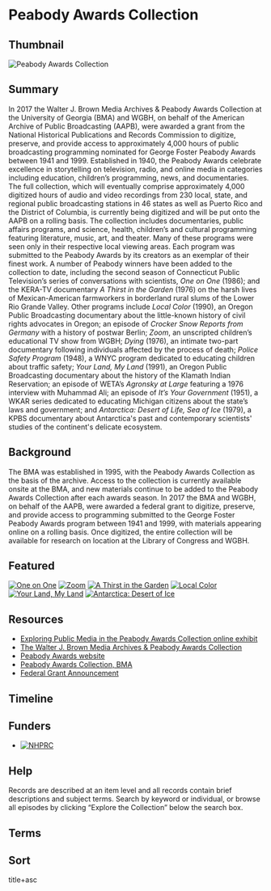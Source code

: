 # Peabody Awards Collection

## Thumbnail

![Peabody Awards Collection](https://s3.amazonaws.com/americanarchive.org/special-collections/peabody_banquet.jpg "Peabody Awards Collection")

## Summary

In 2017 the Walter J. Brown Media Archives & Peabody Awards Collection at the University of Georgia (BMA) and WGBH, on behalf of the American Archive of Public Broadcasting (AAPB), were awarded a grant from the National Historical Publications and Records Commission to digitize, preserve, and provide access to approximately 4,000 hours of public broadcasting programming nominated for George Foster Peabody Awards between 1941 and 1999. Established in 1940, the Peabody Awards celebrate excellence in storytelling on television, radio, and online media in categories including education, children’s programming, news, and documentaries. The full collection, which will eventually comprise approximately 4,000 digitized hours of audio and video recordings from 230 local, state, and regional public broadcasting stations in 46 states as well as Puerto Rico and the District of Columbia, is currently being digitized and will be put onto the AAPB on a rolling basis. The collection includes documentaries, public affairs programs, and science, health, children’s and cultural programming featuring literature, music, art, and theater. Many of these programs were seen only in their respective local viewing areas. Each program was submitted to the Peabody Awards by its creators as an exemplar of their finest work. A number of Peabody winners have been added to the collection to date, including the second season of Connecticut Public Television’s series of conversations with scientists, <em>One on One</em> (1986); and the KERA-TV documentary <em>A Thirst in the Garden</em> (1976) on the harsh lives of Mexican-American farmworkers in borderland rural slums of the Lower Rio Grande Valley. Other programs include <em>Local Color</em> (1990), an Oregon Public Broadcasting documentary about the little-known history of civil rights advocates in Oregon; an episode of <em>Crocker Snow Reports from Germany</em> with a history of postwar Berlin; <em>Zoom</em>, an unscripted children’s educational TV show from WGBH; <em>Dying</em> (1976), an intimate two-part documentary following individuals affected by the process of death; <em>Police Safety Program</em> (1948), a WNYC program dedicated to educating children about traffic safety; <em>Your Land, My Land</em> (1991), an Oregon Public Broadcasting documentary about the history of the Klamath Indian Reservation; an episode of WETA’s <em>Agronsky at Large</em> featuring a 1976 interview with Muhammad Ali; an episode of <em>It’s Your Government</em> (1951), a WKAR series dedicated to educating Michigan citizens about the state’s laws and government; and <em>Antarctica: Desert of Life, Sea of Ice</em> (1979), a KPBS documentary about Antarctica's past and contemporary scientists' studies of the continent's delicate ecosystem.

## Background

The BMA was established in 1995, with the Peabody Awards Collection as the basis of the archive. Access to the collection is currently available onsite at the BMA, and new materials continue to be added to the Peabody Awards Collection after each awards season. In 2017 the BMA and WGBH, on behalf of the AAPB, were awarded a federal grant to digitize, preserve, and provide access to programming submitted to the George Foster Peabody Awards program between 1941 and 1999, with materials appearing online on a rolling basis. Once digitized, the entire collection will be available for research on location at the Library of Congress and WGBH.

## Featured

[![One on One](https://s3.amazonaws.com/americanarchive.org/special-collections/aapb_tile.jpg)](/catalog/cpb-aacip-526-k93125rj3p)
[![Zoom](https://s3.amazonaws.com/americanarchive.org/special-collections/cpb-aacip_15-89r22rvt.jpg)](/catalog/cpb-aacip_15-89r22rvt)
[![A Thirst in the Garden](https://s3.amazonaws.com/americanarchive.org/special-collections/cpb-aacip_526-p843r0r27w.jpg)](/catalog/cpb-aacip-526-p843r0r27w)
[![Local Color](https://s3.amazonaws.com/americanarchive.org/special-collections/cpb-aacip_153-63fxpwp3.jpg)](/catalog/cpb-aacip-153-63fxpwp3)
[![Your Land, My Land](https://s3.amazonaws.com/americanarchive.org/special-collections/cpb-aacip_153-8605qs1b.jpg)](/catalog/cpb-aacip-153-8605qs1b)
[![Antarctica: Desert of Ice](https://s3.amazonaws.com/americanarchive.org/special-collections/cpb-aacip_526-x639z91q27.jpg)](/catalog/cpb-aacip-526-x639z91q27)

## Resources

- [Exploring Public Media in the Peabody Awards Collection online exhibit](https://americanarchive.org/exhibits/peabody)
- [The Walter J. Brown Media Archives & Peabody Awards Collection](https://bmac.libs.uga.edu/pawtucket2/)
- [Peabody Awards website](http://peabodyawards.com/)
- [Peabody Awards Collection, BMA](https://bmac.libs.uga.edu/pawtucket2/index.php/Peabody/Index)
- [Federal Grant Announcement](https://www.wgbh.org/foundation/press/federal-grant-awarded-to-preserve-and-provide-access-to-local-public-broadcasts)

## Timeline

## Funders
- [![NHPRC](https://s3.amazonaws.com/americanarchive.org/org-logos/nhprc-logo.jpg "NHPRC logo")](https://www.archives.gov/nhprc)

## Help

Records are described at an item level and all records contain brief descriptions and subject terms. Search by keyword or individual, or browse all episodes by clicking “Explore the Collection” below the search box. 

## Terms

## Sort

title+asc
